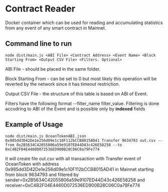 # Contract Reader
Docker container which can be used for reading and accumulating statistics from any event of any smart contract in Mainnet.
## Command line to run
```
node dist/main.js <ABI File> <Contract Address> <Event Name> <Block Starting From> <Output CSV File> <Filters. Optional>
```
ABI File - should be placed in the same folder.

Block Starting From - can be set to 0 but most likely this operation will be reverted by the network since it has timeout restriction.

Output CSV File - the structure of this table is based on ABI of Event.

Filters have the following format --filter_name filter_value.
Filtering is done accodring to ABI of the Event and is possible only by __indexed__ fields
## Example of Usage
```
node dist/main.js OceanTokenABI.json 0x985dd3D42De1e256d09e1c10F112bCCB8015AD41 Transfer 9634793 out.csv --from 0x2B5634C42055806a59e9107ED44D43c426E58258 --to 0xC4B2F04E4460D072536ED900B28C06C0a79Fe774
```
It will create file out.csv with all transaction with Transfer event of OceanToken with address 0x985dd3D42De1e256d09e1c10F112bCCB8015AD41 in Mainnet starting from block 9634793 and filtered by sender=0x2B5634C42055806a59e9107ED44D43c426E58258 and receiver=0xC4B2F04E4460D072536ED900B28C06C0a79Fe774
